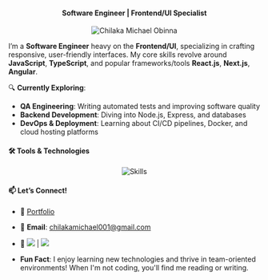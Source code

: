 <h4 align="center">Software Engineer | Frontend/UI Specialist</h4> 
<p align="center"> <img src="https://komarev.com/ghpvc/?username=siccoo&label=Profile%20views&color=0e75b6&style=flat" alt="Chilaka Michael Obinna" /> </p>

I’m a **Software Engineer** heavy on the **Frontend/UI**, specializing in crafting responsive, user-friendly interfaces. My core skills revolve around **JavaScript**, **TypeScript**, and popular frameworks/tools **React.js**, **Next.js**, **Angular**.

🔍 **Currently Exploring**:
- **QA Engineering**: Writing automated tests and improving software quality
- **Backend Development**: Diving into Node.js, Express, and databases
- **DevOps & Deployment**: Learning about CI/CD pipelines, Docker, and cloud hosting platforms

#### 🛠️ Tools & Technologies
<p align="center">
  <img src="https://skillicons.dev/icons?i=react,nextjs,redux,angular,ts,js,css,sass,tailwind,vite,docker" alt="Skills" />
</p>

#### 📫 Let’s Connect!
- 💼 [Portfolio](https://michaelchilaka.vercel.app/)
- 💌 **Email**: <a href="mailto:chilakamichael001@gmail.com">chilakamichael001@gmail.com</a>
- 🔗 <a href="https://linkedin.com/in/michael-chilaka" alt="LinkedIn">
        <img src="https://img.shields.io/badge/-LinkedIn-blue?style=flat-square&logo=linkedin" /></a> | <a href="https://twitter.com/ObinnaChilaka" alt="Twitter">
        <img src="https://img.shields.io/badge/-Twitter-3a424f?style=flat-square&logo=twitter" /></a>

- **Fun Fact**: I enjoy learning new technologies and thrive in team-oriented environments! When I'm not coding, you'll find me reading or writing.


